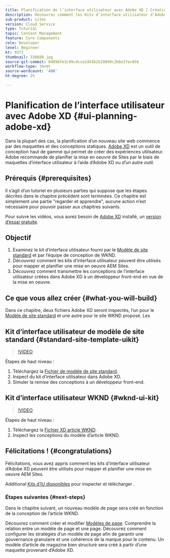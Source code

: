```yaml
---
title: Planification de l’interface utilisateur avec Adobe XD | Création AEM site rapide
description: Découvrez comment les Kits d’interface utilisateur d’Adobe XD peuvent être utilisés pour concevoir et accélérer votre mise en oeuvre Adobe Experience Manager Sites.
sub-product: sites
version: Cloud Service
type: Tutorial
topic: Content Management
feature: Core Components
role: Developer
level: Beginner
kt: 9371
thumbnail: 338680.jpg
source-git-commit: 04096fe3c99cdcce2d43b2b29899c2bbe37ac056
workflow-type: tm+mt
source-wordcount: '408'
ht-degree: 2%

---
```


# Planification de l’interface utilisateur avec Adobe XD {#ui-planning-adobe-xd}

Dans la plupart des cas, la planification d’un nouveau site web commence par des maquettes et des conceptions statiques. [Adobe XD](https://www.adobe.com/products/xd.html) est un outil de conception haut de gamme qui permet de créer des expériences utilisateur. Adobe recommande de planifier la mise en oeuvre de Sites par le biais de maquettes d’interface utilisateur à l’aide d’Adobe XD ou d’un autre outil.

## Prérequis {#prerequisites}

Il s’agit d’un tutoriel en plusieurs parties qui suppose que les étapes décrites dans le chapitre précédent sont terminées. Ce chapitre est simplement une partie &quot;regarder et apprendre&quot;, aucune action n’est nécessaire pour pouvoir passer aux chapitres suivants.

Pour suivre les vidéos, vous aurez besoin de [Adobe XD](https://www.adobe.com/products/xd/pricing/free-trial.html) installé, un [version d’essai gratuite](https://www.adobe.com/products/xd/pricing/free-trial.html).

## Objectif

1. Examinez le kit d’interface utilisateur fourni par le [Modèle de site standard](https://github.com/adobe/aem-site-template-standard) et par l’équipe de conception de WKND.
1. Découvrez comment les kits d’interface utilisateur peuvent être utilisés pour mapper et planifier une mise en oeuvre AEM Sites.
1. Découvrez comment transmettre les conceptions de l’interface utilisateur créées dans Adobe XD à un développeur front-end en vue de la mise en oeuvre.

## Ce que vous allez créer {#what-you-will-build}

Dans ce chapitre, deux fichiers Adobe XD seront inspectés, l’un pour le [Modèle de site standard](https://github.com/adobe/aem-site-template-standard) et une autre pour le site WKND proposé. Les

## Kit d’interface utilisateur de modèle de site standard {#standard-site-template-uikit}

>[!VIDEO](https://video.tv.adobe.com/v/338680/?quality=12&learn=on)

Étapes de haut niveau :

1. Téléchargez la [Fichier de modèle de site standard](https://github.com/adobe/aem-site-template-standard/raw/main/files/wireframe.xd).
1. Inspect du kit d’interface utilisateur dans Adobe XD.
1. Simuler la remise des conceptions à un développeur front-end.

## Kit d’interface utilisateur WKND {#wknd-ui-kit}

>[!VIDEO](https://video.tv.adobe.com/v/30214/?quality=12&learn=on)

Étapes de haut niveau :

1. Téléchargez la [Fichier XD article WKND](https://github.com/adobe/aem-guides-wknd/releases/download/aem-guides-wknd-0.0.2/AEM_UI-kit-WKND-article-design.xd).
1. Inspect les conceptions du modèle d’article WKND.

## Félicitations ! {#congratulations}

Félicitations, vous avez appris comment les kits d’interface utilisateur d’Adobe XD peuvent être utilisés pour mapper et planifier une mise en oeuvre AEM Sites.

Additional [Kits d’IU disponibles](https://www.adobe.com/products/xd/features/ui-kits.html) pour inspecter et télécharger .

### Étapes suivantes {#next-steps}

Dans le chapitre suivant, un nouveau modèle de page sera créé en fonction de la conception de l’article WKND.

Découvrez comment créer et modifier [Modèles de page](./page-templates.md). Comprendre la relation entre un modèle de page et une page. Découvrez comment configurer les stratégies d’un modèle de page afin de garantir une gouvernance granulaire et une cohérence de la marque pour le contenu.  Un modèle d’article de magazine bien structuré sera créé à partir d’une maquette provenant d’Adobe XD.